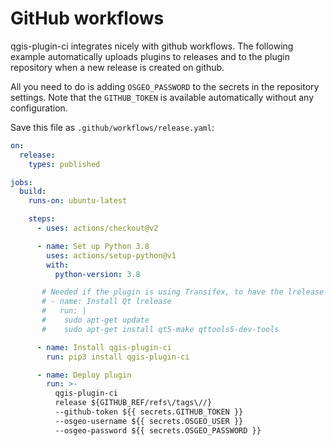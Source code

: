 # GitHub workflows

qgis-plugin-ci integrates nicely with github workflows. The following example automatically uploads plugins to releases and to the plugin repository when a new release is created on github.

All you need to do is adding `OSGEO_PASSWORD` to the secrets in the repository settings. Note that the `GITHUB_TOKEN` is available automatically without any configuration.

Save this file as `.github/workflows/release.yaml`:

```yaml
on:
  release:
    types: published

jobs:
  build:
    runs-on: ubuntu-latest

    steps:
      - uses: actions/checkout@v2

      - name: Set up Python 3.8
        uses: actions/setup-python@v1
        with:
          python-version: 3.8

       # Needed if the plugin is using Transifex, to have the lrelease command
       # - name: Install Qt lrelease
       #   run: |
       #    sudo apt-get update
       #    sudo apt-get install qt5-make qttools5-dev-tools

      - name: Install qgis-plugin-ci
        run: pip3 install qgis-plugin-ci

      - name: Deploy plugin
        run: >-
          qgis-plugin-ci
          release ${GITHUB_REF/refs\/tags\//}
          --github-token ${{ secrets.GITHUB_TOKEN }}
          --osgeo-username ${{ secrets.OSGEO_USER }}
          --osgeo-password ${{ secrets.OSGEO_PASSWORD }}
```
